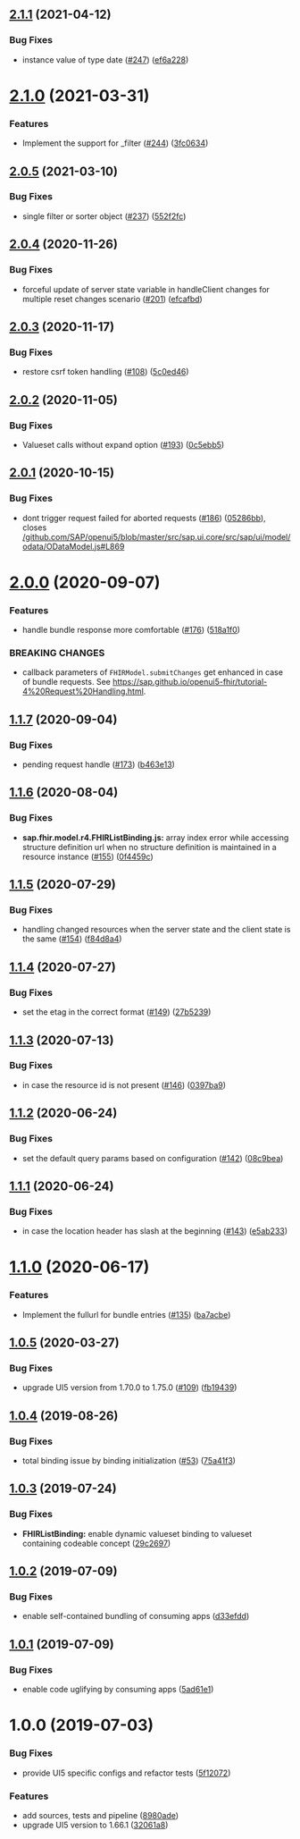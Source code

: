 ## [2.1.1](https://github.com/SAP/openui5-fhir/compare/v2.1.0...v2.1.1) (2021-04-12)


### Bug Fixes

* instance value of type date ([#247](https://github.com/SAP/openui5-fhir/issues/247)) ([ef6a228](https://github.com/SAP/openui5-fhir/commit/ef6a228db2ce7fad344d72e265ec512d31785c10))

# [2.1.0](https://github.com/SAP/openui5-fhir/compare/v2.0.5...v2.1.0) (2021-03-31)


### Features

* Implement the support for _filter ([#244](https://github.com/SAP/openui5-fhir/issues/244)) ([3fc0634](https://github.com/SAP/openui5-fhir/commit/3fc0634c65e79f54ac3e1cbc481171d31b062464))

## [2.0.5](https://github.com/SAP/openui5-fhir/compare/v2.0.4...v2.0.5) (2021-03-10)


### Bug Fixes

* single filter or sorter object ([#237](https://github.com/SAP/openui5-fhir/issues/237)) ([552f2fc](https://github.com/SAP/openui5-fhir/commit/552f2fcb04314705f4ac8aa81f2b0c35714fe87d))

## [2.0.4](https://github.com/SAP/openui5-fhir/compare/v2.0.3...v2.0.4) (2020-11-26)


### Bug Fixes

* forceful update of server state variable in handleClient changes for multiple reset changes scenario ([#201](https://github.com/SAP/openui5-fhir/issues/201)) ([efcafbd](https://github.com/SAP/openui5-fhir/commit/efcafbd5f94af28da7cf6c6464fcd19b7095ee53))

## [2.0.3](https://github.com/SAP/openui5-fhir/compare/v2.0.2...v2.0.3) (2020-11-17)


### Bug Fixes

* restore csrf token handling ([#108](https://github.com/SAP/openui5-fhir/issues/108)) ([5c0ed46](https://github.com/SAP/openui5-fhir/commit/5c0ed46e377f390e2575a8c661189549a14bab6a))

## [2.0.2](https://github.com/SAP/openui5-fhir/compare/v2.0.1...v2.0.2) (2020-11-05)


### Bug Fixes

* Valueset calls without expand option ([#193](https://github.com/SAP/openui5-fhir/issues/193)) ([0c5ebb5](https://github.com/SAP/openui5-fhir/commit/0c5ebb581a13728ec18d16a7258d1e600e7df844))

## [2.0.1](https://github.com/SAP/openui5-fhir/compare/v2.0.0...v2.0.1) (2020-10-15)


### Bug Fixes

* dont trigger request failed for aborted requests ([#186](https://github.com/SAP/openui5-fhir/issues/186)) ([05286bb](https://github.com/SAP/openui5-fhir/commit/05286bbb2b7d1ee8ac311019c3821259dc022520)), closes [/github.com/SAP/openui5/blob/master/src/sap.ui.core/src/sap/ui/model/odata/ODataModel.js#L869](https://github.com//github.com/SAP/openui5/blob/master/src/sap.ui.core/src/sap/ui/model/odata/ODataModel.js/issues/L869)

# [2.0.0](https://github.com/SAP/openui5-fhir/compare/v1.1.7...v2.0.0) (2020-09-07)


### Features

* handle bundle response more comfortable ([#176](https://github.com/SAP/openui5-fhir/issues/176)) ([518a1f0](https://github.com/SAP/openui5-fhir/commit/518a1f06ba13df6541855b910f3e182665aa5c4e))


### BREAKING CHANGES

* callback parameters of `FHIRModel.submitChanges` get enhanced in case of bundle requests. See https://sap.github.io/openui5-fhir/tutorial-4%20Request%20Handling.html.

## [1.1.7](https://github.com/SAP/openui5-fhir/compare/v1.1.6...v1.1.7) (2020-09-04)


### Bug Fixes

* pending request handle ([#173](https://github.com/SAP/openui5-fhir/issues/173)) ([b463e13](https://github.com/SAP/openui5-fhir/commit/b463e1313569eccf23f7e32a8ad0d5a278b2b440))

## [1.1.6](https://github.com/SAP/openui5-fhir/compare/v1.1.5...v1.1.6) (2020-08-04)


### Bug Fixes

* **sap.fhir.model.r4.FHIRListBinding.js:** array index error while accessing structure definition url when no structure definition is maintained in a resource instance ([#155](https://github.com/SAP/openui5-fhir/issues/155)) ([0f4459c](https://github.com/SAP/openui5-fhir/commit/0f4459c292454671850479c72a53ec67d306dbc0))

## [1.1.5](https://github.com/SAP/openui5-fhir/compare/v1.1.4...v1.1.5) (2020-07-29)


### Bug Fixes

* handling changed resources when the server state and the client state is the same ([#154](https://github.com/SAP/openui5-fhir/issues/154)) ([f84d8a4](https://github.com/SAP/openui5-fhir/commit/f84d8a4849aded50ed51bd780a59a851cc00dc95))

## [1.1.4](https://github.com/SAP/openui5-fhir/compare/v1.1.3...v1.1.4) (2020-07-27)


### Bug Fixes

* set the etag in the correct format ([#149](https://github.com/SAP/openui5-fhir/issues/149)) ([27b5239](https://github.com/SAP/openui5-fhir/commit/27b523967a2460284257a0a1d5daf09d7bae3599))

## [1.1.3](https://github.com/SAP/openui5-fhir/compare/v1.1.2...v1.1.3) (2020-07-13)


### Bug Fixes

* in case the resource id is not present  ([#146](https://github.com/SAP/openui5-fhir/issues/146)) ([0397ba9](https://github.com/SAP/openui5-fhir/commit/0397ba997e9b327bbe5bc79c8e52af85643dce0b))

## [1.1.2](https://github.com/SAP/openui5-fhir/compare/v1.1.1...v1.1.2) (2020-06-24)


### Bug Fixes

* set the default query params based on configuration ([#142](https://github.com/SAP/openui5-fhir/issues/142)) ([08c9bea](https://github.com/SAP/openui5-fhir/commit/08c9bea8150d570f4455808f62595c5b8dad0943))

## [1.1.1](https://github.com/SAP/openui5-fhir/compare/v1.1.0...v1.1.1) (2020-06-24)


### Bug Fixes

* in case the location header has slash at the beginning ([#143](https://github.com/SAP/openui5-fhir/issues/143)) ([e5ab233](https://github.com/SAP/openui5-fhir/commit/e5ab233a1536fca27448e3aac05de58f6358df71))

# [1.1.0](https://github.com/SAP/openui5-fhir/compare/v1.0.5...v1.1.0) (2020-06-17)


### Features

* Implement the fullurl for bundle entries ([#135](https://github.com/SAP/openui5-fhir/issues/135)) ([ba7acbe](https://github.com/SAP/openui5-fhir/commit/ba7acbe3acb6c56722bc60bcdf9cb6440b98aaf7))

## [1.0.5](https://github.com/SAP/openui5-fhir/compare/v1.0.4...v1.0.5) (2020-03-27)


### Bug Fixes

* upgrade UI5 version from 1.70.0 to 1.75.0 ([#109](https://github.com/SAP/openui5-fhir/issues/109)) ([fb19439](https://github.com/SAP/openui5-fhir/commit/fb19439a2af9ab044b09d462ee3690c3a31b759c))

## [1.0.4](https://github.com/SAP/openui5-fhir/compare/v1.0.3...v1.0.4) (2019-08-26)


### Bug Fixes

* total binding issue by binding initialization ([#53](https://github.com/SAP/openui5-fhir/issues/53)) ([75a41f3](https://github.com/SAP/openui5-fhir/commit/75a41f3))

## [1.0.3](https://github.com/SAP/openui5-fhir/compare/v1.0.2...v1.0.3) (2019-07-24)


### Bug Fixes

* **FHIRListBinding:** enable dynamic valueset binding to valueset containing codeable concept ([29c2697](https://github.com/SAP/openui5-fhir/commit/29c2697))

## [1.0.2](https://github.com/SAP/openui5-fhir/compare/v1.0.1...v1.0.2) (2019-07-09)


### Bug Fixes

* enable self-contained bundling of consuming apps ([d33efdd](https://github.com/SAP/openui5-fhir/commit/d33efdd))

## [1.0.1](https://github.com/SAP/openui5-fhir/compare/v1.0.0...v1.0.1) (2019-07-09)


### Bug Fixes

* enable code uglifying by consuming apps ([5ad61e1](https://github.com/SAP/openui5-fhir/commit/5ad61e1))

# 1.0.0 (2019-07-03)


### Bug Fixes

* provide UI5 specific configs and refactor tests ([5f12072](https://github.com/SAP/openui5-fhir/commit/5f12072))


### Features

* add sources, tests and pipeline ([8980ade](https://github.com/SAP/openui5-fhir/commit/8980ade))
* upgrade UI5 version to 1.66.1 ([32061a8](https://github.com/SAP/openui5-fhir/commit/32061a8))
